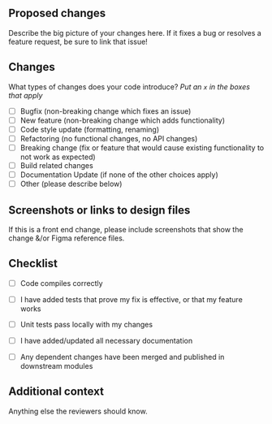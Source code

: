 ## Proposed changes

Describe the big picture of your changes here.  If it fixes a bug or resolves a feature request, be sure to link that issue!

## Changes

What types of changes does your code introduce?  _Put an `x` in the boxes that apply_

- [ ] Bugfix (non-breaking change which fixes an issue)
- [ ] New feature (non-breaking change which adds functionality)
- [ ] Code style update (formatting, renaming)
- [ ] Refactoring (no functional changes, no API changes)
- [ ] Breaking change (fix or feature that would cause existing functionality to not work as expected)
- [ ] Build related changes
- [ ] Documentation Update (if none of the other choices apply)
- [ ] Other (please describe below)

## Screenshots or links to design files

If this is a front end change, please include screenshots that show the change &/or Figma reference files.

## Checklist

- [ ] Code compiles correctly
- [ ] I have added tests that prove my fix is effective, or that my feature works
- [ ] Unit tests pass locally with my changes
- [ ] I have added/updated all necessary documentation
- [ ] Any dependent changes have been merged and published in downstream modules


## Additional context

Anything else the reviewers should know.
